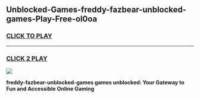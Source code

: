 
## Unblocked-Games-freddy-fazbear-unblocked-games-Play-Free-ol0oa
<h3>
<a href="https://premium76.site?title=freddy-fazbear-unblocked-games&ref=20A">CLICK TO PLAY</a></h3>
<hr>

<h3>
<a href="https://premium76.site?title=freddy-fazbear-unblocked-games&ref=20A">CLICK 2 PLAY</a>
  
</h3>

<a href="https://premium76.site?title=freddy-fazbear-unblocked-games&ref=20A"><img src="https://clearcache.store/games.png"></a>


**freddy-fazbear-unblocked-games games unblocked: Your Gateway to Fun and Accessible Online Gaming**
